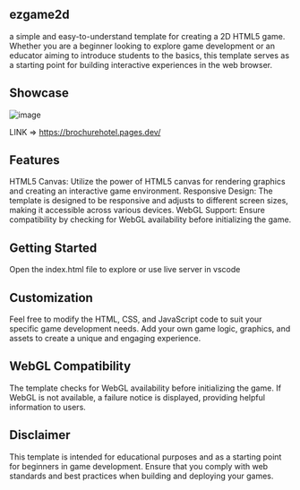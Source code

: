 ## ezgame2d
a simple and easy-to-understand template for creating a 2D HTML5 game. Whether you are a beginner looking to explore game development or an educator aiming to introduce students to the basics, this template serves as a starting point for building interactive experiences in the web browser.

## Showcase

![image](https://github.com/MCPETH/ezgame2d/assets/30114061/71ffefbe-9d18-4545-bb7b-53d5415528e8)

LINK => https://brochurehotel.pages.dev/

## Features
HTML5 Canvas: Utilize the power of HTML5 canvas for rendering graphics and creating an interactive game environment.
Responsive Design: The template is designed to be responsive and adjusts to different screen sizes, making it accessible across various devices.
WebGL Support: Ensure compatibility by checking for WebGL availability before initializing the game.

## Getting Started
Open the index.html file to explore or use live server in vscode

## Customization
Feel free to modify the HTML, CSS, and JavaScript code to suit your specific game development needs. Add your own game logic, graphics, and assets to create a unique and engaging experience.

## WebGL Compatibility
The template checks for WebGL availability before initializing the game. If WebGL is not available, a failure notice is displayed, providing helpful information to users.

## Disclaimer
This template is intended for educational purposes and as a starting point for beginners in game development. Ensure that you comply with web standards and best practices when building and deploying your games.
